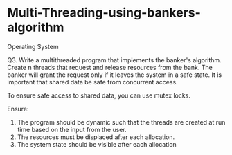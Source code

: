 # Multi-Threading-using-bankers-algorithm
Operating System

Q3. Write a multithreaded program that implements the banker's algorithm. Create n threads 
that request and release resources from the bank. The banker will grant the request only if it 
leaves the system in a safe state. It is important that shared data be safe from concurrent 
access.

To ensure safe access to shared data, you can use mutex locks.



Ensure:


1. The program should be dynamic such that the threads are created at run time based on 
the input from the user. 
2. The resources must be displaced after each allocation. 
3. The system state should be visible after each allocation
